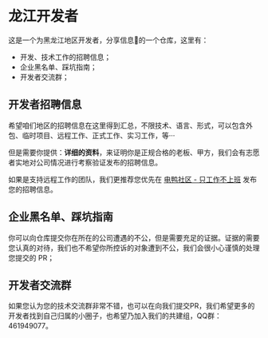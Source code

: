 # 龙江开发者

这是一个为黑龙江地区开发者，分享信息📝的一个仓库，这里有：

* 开发、技术工作的招聘信息；
* 企业黑名单、踩坑指南；
* 开发者交流群；



## 开发者招聘信息

希望咱们地区的招聘信息在这里得到汇总，不限技术、语言、形式，可以包含外包、临时项目、远程工作、正式工作、实习工作，等···

但是需要你提供：**详细的资料**，来证明你是正规合格的老板、甲方，我们会有志愿者实地对公司情况进行考察验证发布的招聘信息。

如果是支持远程工作的团队，我们更推荐您优先在 [电鸭社区 - 只工作不上班](https://eleduck.com/) 发布您的招聘信息。



## 企业黑名单、踩坑指南

你可以向仓库提交你在所在的公司遭遇的不公，但是需要充足的证据。证据的需要您认真的对待，我们也不希望你所控诉的对象遭到不公，我们会很小心谨慎的处理您提交的 PR；



## 开发者交流群

如果您认为您的技术交流群非常不错，也可以在向我们提交PR，我们希望更多的开发者找到自己归属的小圈子，也希望乃加入我们的共建组，QQ群：461949077。
